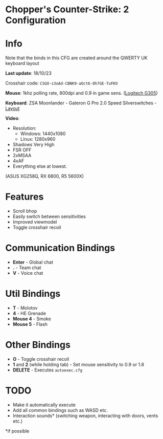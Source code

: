 # Chopper's Counter-Strike: 2 Configuration

# Info

Note that the binds in this CFG are created around the QWERTY UK keyboard layout

**Last update**: 18/10/23

Crosshair code: `CSGO-s3oAd-CBNK9-aOct6-Oh7GE-TuFKO`

 **Mouse**: 1khz polling rate, 800dpi and 0.9 in game sens. ([Logitech G305](https://www.amazon.co.uk/Logitech-Wireless-Lightweight-Programmable-compatible/dp/B07CGPZ3ZQ))

 **Keyboard**: ZSA Moonlander - Gateron G Pro 2.0 Speed Silverswitches - [Layout](https://configure.zsa.io/moonlander/layouts/vrKMn/latest/0)
 
 **Video**: 
 
 * Resolution: 
    * Windows: 1440x1080
    * Linux: 1280x960
 * Shadows Very High
 * FSR OFF
 * 2xMSAA
 * 4xAF
 * Everything else at lowest.
 
 (ASUS XG258Q, RX 6800, R5 5600X)
 
 # Features
 
 * Scroll bhop
 * Easily switch between sensitivities
 * Improved viewmodel
 * Toggle crosshair recoil

 # Communication Bindings

 * **Enter** - Global chat
 * **.** - Team chat
 * **V** - Voice chat

 # Util Bindings

 * **T** - Molotov
 * **4** - HE Grenade
 * **Mouse 4** - Smoke
 * **Mouse 5** - Flash

 # Other Bindings

 * **O** - Toggle crosshair recoil
 * **1** and **2** (while holding tab) - Set mouse sensitivity to 0.9 or 1.8
 * **DELETE** - Executes `autoexec.cfg`

 # TODO

 * Make it automatically execute
 * Add all common bindings such as WASD etc.
 * Interaction sounds* (switching weapon, interacting with doors, vents etc.)

*if possible
